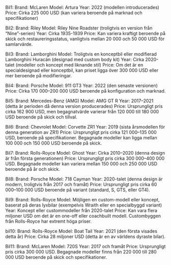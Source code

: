Bil1:
Brand: McLaren
Model: Artura
Year: 2022 (modellen introducerades)
Price: Cirka 225 000 USD (kan variera beroende på marknad och specifikationer)

Bil2:
Brand: Riley
Model: Riley Nine Roadster (troligtvis en version från “Nine”-serien)
Year: Cirka 1935-1939
Price: Kan variera kraftigt beroende på skick och restaureringsstatus, vanligtvis mellan 20 000 och 50 000 USD för samlarvärde.

Bil3:
Brand: Lamborghini
Model: Troligtvis en konceptbil eller modifierad Lamborghini Huracán (designad med custom body kit)
Year: Cirka 2020-talet (modeller och koncept med liknande stil)
Price: Om det är en specialdesignad eller konceptbil, kan priset ligga över 300 000 USD eller mer beroende på modifieringar.

Bil4:
Brand: Porsche
Model: 911 GT3
Year: 2022 (den senaste versionen)
Price: Cirka 170 000–200 000 USD beroende på konfiguration och marknad.

Bil5:
Brand: Mercedes-Benz (AMG)
Model: AMG GT R
Year: 2017–2021 (detta är perioden då denna version producerades)
Price: Ursprungligt pris cirka 162 900 USD, men begagnatvärde varierar från 120 000 till 180 000 USD beroende på skick och tillval.

Bil6:
Brand: Chevrolet
Model: Corvette ZR1
Year: 2019 (sista årsmodellen för denna generation av ZR1)
Price: Ursprungligt pris cirka 121 000–135 000 USD, beroende på specifikationer. Begagnade modeller kan ligga mellan 100 000 och 150 000 USD beroende på skick.

Bil7:
Brand: Rolls-Royce
Model: Ghost
Year: Cirka 2010–2020 (denna design är från första generationen)
Price: Ursprungligt pris cirka 300 000–400 000 USD. Begagnade modeller kan variera mellan 150 000 och 250 000 USD beroende på år och skick.

Bil8:
Brand: Porsche
Model: 718 Cayman
Year: 2020-talet (denna design är modern, troligtvis från 2017 och framåt)
Price: Ursprungligt pris cirka 60 000–100 000 USD beroende på variant (standard, S, GTS, eller GT4).

Bil9:
Brand: Rolls-Royce
Model: Möjligen en custom-modell eller koncept, baserat på deras lyxbilar (exempelvis Wraith eller en specialbyggd variant)
Year: Koncept eller custommodeller från 2020-talet
Price: Kan vara flera miljoner USD om det är en one-off eller coachbuilt modell. Custombyggen från Rolls-Royce har extremt höga priser.

bil10:
Brand: Rolls-Royce
Model: Boat Tail
Year: 2021 (den första visades detta år)
Price: Cirka 28 miljoner USD (detta är en av världens dyraste bilar).

Bil11:
Brand: McLaren
Model: 720S
Year: 2017 och framåt
Price: Ursprungligt pris cirka 300 000 USD. Begagnade modeller finns från 220 000 till 280 000 USD beroende på skick och specifikationer.